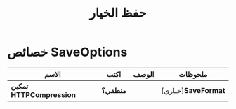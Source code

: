 ﻿---
title: حفظ الخيار
second_title: Aspose.Cells Cloud Documen
linktitle: خيار الحفظ
type: docs
url: /ar/save-options/
keywords: Workbook save options
description: Aspose.Cells Cloud REST API دعم الحصول على ملفات Excel لأنواع ملفات التنسيق. SDK يدعم أنواع لغات التطوير. وهي تشمل Android و C# و Go و Java و NodeJS و Perl و PHP و Python و Ruby و swift
weight: 79
---
# خصائص SaveOptions

الاسم | اكتب | الوصف | ملحوظات
------------ | ------------- | ------------- | -------------
**تمكين HTTPCompression** | **منطقي؟** | | [خياري]**SaveFormat** | **خيط** | | [خياري]**امسح البيانات** | **منطقي؟** | اجعل المصنف فارغًا بعد حفظ الملف. | [خياري]**CachedFileFolder** | **خيط** | يتم استخدام مجلد الملف المخزن مؤقتًا لتخزين بعض البيانات الكبيرة. | [خياري]**ValidateMergedAreas** | **منطقي؟** | يشير إلى ما إذا كان يجب التحقق من صحة المناطق المدمجة قبل حفظ الملف. القيمة الافتراضية هي كاذبة. | [خياري]**RefreshChartCache** | **منطقي؟** | | [خياري]**إنشاء دليل** | **منطقي؟** | إذا كان صحيحًا وكان الدليل غير موجود ، فسيتم إنشاء الدليل تلقائيًا قبل حفظ الملف. | [خياري]**أسماء الفرز** | **منطقي؟** | | [خياري]